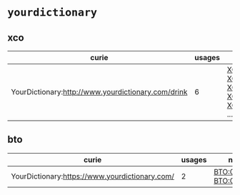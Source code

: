 # `yourdictionary`

## xco

| curie                                              |   usages | nodes                                                                                                                                                                                                                                                                                                      |
|----------------------------------------------------|----------|------------------------------------------------------------------------------------------------------------------------------------------------------------------------------------------------------------------------------------------------------------------------------------------------------------|
| YourDictionary:http://www.yourdictionary.com/drink |        6 | [XCO:0000021](http://purl.obolibrary.org/obo/XCO_0000021), [XCO:0000297](http://purl.obolibrary.org/obo/XCO_0000297), [XCO:0000327](http://purl.obolibrary.org/obo/XCO_0000327), [XCO:0000328](http://purl.obolibrary.org/obo/XCO_0000328), [XCO:0000329](http://purl.obolibrary.org/obo/XCO_0000329), ... |

## bto

| curie                                          |   usages | nodes                                                                                                                |
|------------------------------------------------|----------|----------------------------------------------------------------------------------------------------------------------|
| YourDictionary:https://www.yourdictionary.com/ |        2 | [BTO:0006279](http://purl.obolibrary.org/obo/BTO_0006279), [BTO:0006305](http://purl.obolibrary.org/obo/BTO_0006305) |

